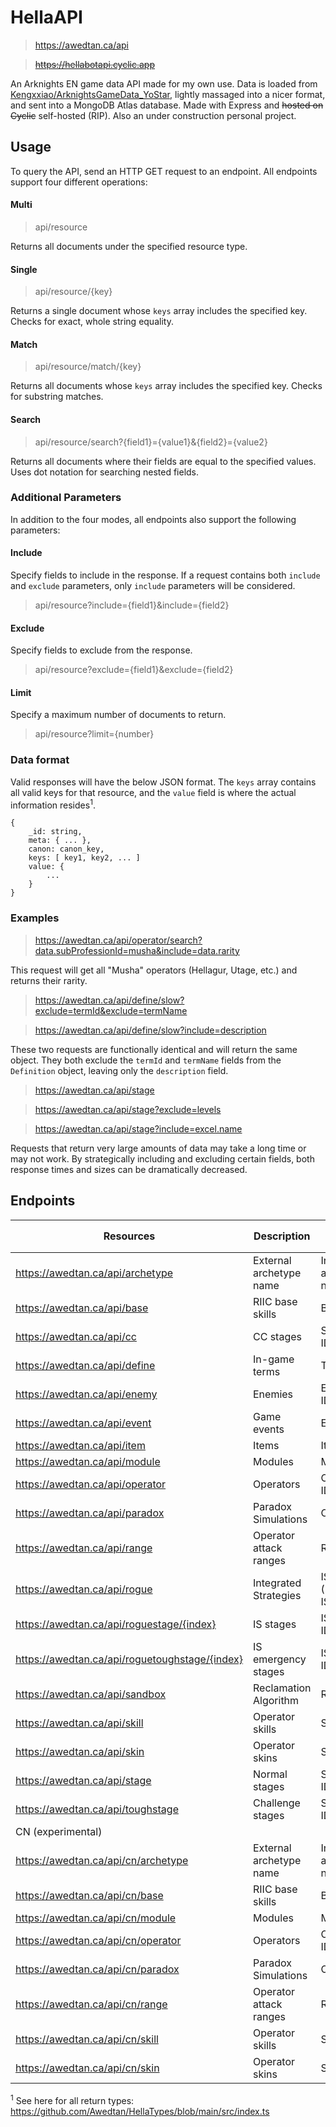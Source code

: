 # HellaAPI


> https://awedtan.ca/api

> ~~https://hellabotapi.cyclic.app~~

An Arknights EN game data API made for my own use. Data is loaded from [Kengxxiao/ArknightsGameData_YoStar](https://github.com/Kengxxiao/ArknightsGameData_YoStar), lightly massaged into a nicer format, and sent into a MongoDB Atlas database. Made with Express and ~~hosted on Cyclic~~ self-hosted (RIP). Also an under construction personal project.

## Usage

To query the API, send an HTTP GET request to an endpoint. All endpoints support four different operations:

#### Multi

> api/resource

Returns all documents under the specified resource type.

#### Single

> api/resource/{key}

Returns a single document whose `keys` array includes the specified key. Checks for exact, whole string equality.

#### Match

> api/resource/match/{key}

Returns all documents whose `keys` array includes the specified key. Checks for substring matches.

#### Search

> api/resource/search?{field1}={value1}&{field2}={value2}

Returns all documents where their fields are equal to the specified values. Uses dot notation for searching nested fields.

### Additional Parameters

In addition to the four modes, all endpoints also support the following parameters:

#### Include

Specify fields to include in the response. If a request contains both `include` and `exclude` parameters, only `include` parameters will be considered.

> api/resource?include={field1}&include={field2}

#### Exclude

Specify fields to exclude from the response.

> api/resource?exclude={field1}&exclude={field2}

#### Limit

Specify a maximum number of documents to return.

> api/resource?limit={number}

### Data format

Valid responses will have the below JSON format. The `keys` array contains all valid keys for that resource, and the `value` field is where the actual information resides<sup>1</sup>.

```
{
    _id: string,
    meta: { ... },
    canon: canon_key,
    keys: [ key1, key2, ... ]
    value: {
        ...
    }
}
```

### Examples

> https://awedtan.ca/api/operator/search?data.subProfessionId=musha&include=data.rarity

This request will get all "Musha" operators (Hellagur, Utage, etc.) and returns their rarity.

> https://awedtan.ca/api/define/slow?exclude=termId&exclude=termName

> https://awedtan.ca/api/define/slow?include=description

These two requests are functionally identical and will return the same object. They both exclude the `termId` and `termName` fields from the `Definition` object, leaving only the `description` field.

> https://awedtan.ca/api/stage

> https://awedtan.ca/api/stage?exclude=levels

> https://awedtan.ca/api/stage?include=excel.name

Requests that return very large amounts of data may take a long time or may not work. By strategically including and excluding certain fields, both response times and sizes can be dramatically decreased.

## Endpoints

| Resources | Description | Valid Keys | Return Type<sup>1</sup> |
|-|-|-|-|
| https://awedtan.ca/api/archetype               | External archetype name | Internal archetype name | `string`     |
| https://awedtan.ca/api/base                    | RIIC base skills        | Base skill ID           | `Base`       |
| https://awedtan.ca/api/cc                      | CC stages               | Stage ID/name           | `CCStage`    |
| https://awedtan.ca/api/define                  | In-game terms           | Term name               | `Definition` |
| https://awedtan.ca/api/enemy                   | Enemies                 | Enemy ID/name/code      | `Enemy`      |
| https://awedtan.ca/api/event                   | Game events             | Event ID                | `GameEvent`  |
| https://awedtan.ca/api/item                    | Items                   | Item ID/name            | `Item`       |
| https://awedtan.ca/api/module                  | Modules                 | Module ID               | `Module`     |
| https://awedtan.ca/api/operator                | Operators               | Operator ID/name        | `Operator`   |
| https://awedtan.ca/api/paradox                 | Paradox Simulations     | Operator ID             | `Paradox`    |
| https://awedtan.ca/api/range                   | Operator attack ranges  | Range ID                | `GridRange`  |
| https://awedtan.ca/api/rogue                   | Integrated Strategies   | IS index (IS2=0, IS3=1) | `RogueTheme` |
| https://awedtan.ca/api/roguestage/{index}      | IS stages               | IS stage ID/name        | `RogueStage` |
| https://awedtan.ca/api/roguetoughstage/{index} | IS emergency stages     | IS stage ID/name        | `RogueStage` |
| https://awedtan.ca/api/sandbox                 | Reclamation Algorithm   | RA index                | `SandboxAct` |
| https://awedtan.ca/api/skill                   | Operator skills         | Skill ID                | `Skill`      |
| https://awedtan.ca/api/skin                    | Operator skins          | Skin ID                 | `Skin[]`     |
| https://awedtan.ca/api/stage                   | Normal stages           | Stage ID/code           | `Stage[]`    |
| https://awedtan.ca/api/toughstage              | Challenge stages        | Stage ID/code           | `Stage[]`    |
| CN (experimental) |
| https://awedtan.ca/api/cn/archetype            | External archetype name | Internal archetype name | `string`     |
| https://awedtan.ca/api/cn/base                 | RIIC base skills        | Base skill ID           | `Base`       |
| https://awedtan.ca/api/cn/module               | Modules                 | Module ID               | `Module`     |
| https://awedtan.ca/api/cn/operator             | Operators               | Operator ID/name        | `Operator`   |
| https://awedtan.ca/api/cn/paradox              | Paradox Simulations     | Operator ID             | `Paradox`    |
| https://awedtan.ca/api/cn/range                | Operator attack ranges  | Range ID                | `GridRange`  |
| https://awedtan.ca/api/cn/skill                | Operator skills         | Skill ID                | `Skill`      |
| https://awedtan.ca/api/cn/skin                 | Operator skins          | Skin ID                 | `Skin[]`     |

<sup>1</sup> See here for all return types: https://github.com/Awedtan/HellaTypes/blob/main/src/index.ts
